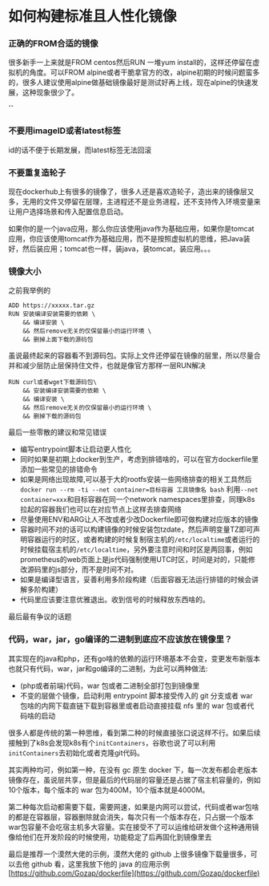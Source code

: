 # 如何构建标准且人性化镜像

### 正确的FROM合适的镜像

很多新手一上来就是FROM centos然后RUN 一堆yum install的，这样还停留在虚拟机的角度。可以FROM alpine或者干脆拿官方的改，alpine初期的时候问题蛮多的，很多人建议使用alpine做基础镜像最好是测试好再上线，现在alpine的快速发展，这种现象很少了。

**\`\`**

### 不要用imageID或者latest标签

id的话不便于长期发展，而latest标签无法回滚

### 不要重复造轮子

现在dockerhub上有很多的镜像了，很多人还是喜欢造轮子，造出来的镜像层又多，无用的文件又停留在层理，主进程还不是业务进程，还不支持传入环境变量来让用户选择场景和传入配置信息启动。

如果你的是一个java应用，那么你应该使用java作为基础应用，如果你是tomcat应用，你应该使用tomcat作为基础应用，而不是按照虚拟机的思维，把Java装好，然后装应用；tomcat也一样，装java，装tomcat，装应用。。。

### 镜像大小

之前我举例的

```text
ADD https://xxxxx.tar.gz
RUN 安装编译安装需要的依赖 \
    && 编译安装 \
    && 然后remove无关的仅保留最小的运行环境 \
    && 删掉上面下载的源码包
```

虽说最终起来的容器看不到源码包。实际上文件还停留在镜像的层里，所以尽量合并和减少层防止层保持住文件，也就是像官方那样一层RUN解决

```text
RUN curl或者wget下载源码包\
    && 安装编译安装需要的依赖 \
    && 编译安装 \
    && 然后remove无关的仅保留最小的运行环境 \
    && 删掉下载的源码包
```

最后一些零散的建议和常见错误

* 编写entrypoint脚本让启动更人性化
* 同时如果是初期上docker到生产，考虑到排错啥的，可以在官方dockerfile里添加一些常见的排错命令
* 如果是网络出现故障,可以基于大的rootfs安装一些网络排查的相关工具然后`docker run --rm -ti --net container=目标容器 工具镜像名 bash` 利用`--net container=xxx`和目标容器在同一个network namespaces里排查，同理k8s拉起的容器我们也可以在对应节点上这样去排查网络
* 尽量使用ENV和ARG让人不改或者少改Dockerfile即可做构建对应版本的镜像
* 容器时间不对的话可以构建镜像的时候安装包tzdate，然后声明变量TZ即可声明容器运行的时区，或者构建的时候复制宿主机的`/etc/localtime`或者运行的时候挂载宿主机的`/etc/localtime`，另外要注意时间和时区是两回事，例如prometheus的web页面上是js代码强制使用UTC时区，时间是对的，只能修改源码里的js部分，而不是时间不对。
* 如果是编译型语言，妥善利用多阶段构建（后面容器无法运行排错的时候会讲解多阶构建）
* 代码里应该要注意优雅退出。收到信号的时候释放东西啥的。

最后最有争议的话题

### 代码，war，jar，go编译的二进制到底应不应该放在镜像里？

其实现在的java和php，还有go啥的依赖的运行环境基本不会变，变更发布新版本也就只有代码，war，jar和go编译的二进制，为此可以两种做法:

* \(php或者前端\)代码，war 包或者二进制全部打包到镜像里
* 不变的层做个镜像，启动利用 entrypoint 脚本接受传入的 git 分支或者 war 包啥的内网下载直链下载到容器里或者启动直接挂载 nfs 里的 war 包或者代码啥的启动

很多人都是传统的第一种思维，看到第二种的时候直接张口说这样不行。如果后续接触到了k8s会发现k8s有个`initContainers`，谷歌也说了可以利用`initContainers`去初始化或者克隆git代码。

其实两种均可，例如第一种，在没有 gc 原生 docker 下，每一次发布都会老版本镜像存在，虽说层共享，但是最后的代码层的容量还是占据了宿主机容量的，例如10个版本，每个版本的 war 包为400M，10个版本就是4000M。

第二种每次启动都需要下载，需要网速，如果是内网可以尝试，代码或者war包啥的都是在容器层，容器删除就会消失，每次只有一个版本存在，只占据一个版本war包容量不会吃宿主机多大容量。实在接受不了可以运维给研发做个这种通用镜像给他们在开发阶段的时候使用，功能稳定了后再固化到镜像里去



最后是推荐一个漠然大佬的示例，漠然大佬的 github 上很多镜像下载量很多，可以去他 github 看，这里我放下他的 java 的应用示例 [https://github.com/Gozap/dockerfile](https://github.com/Gozap/dockerfile)

